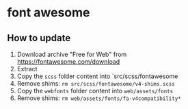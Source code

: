 # font awesome

## How to update

1. Download archive "Free for Web" from https://fontawesome.com/download
2. Extract
3. Copy the `scss` folder content into `src/scss/fontawesome
4. Remove shims: `rm src/scss/fontawesome/v4-shims.scss`
5. Copy the `webfonts` folder content into `web/assets/fonts`
6. Remove shims: `rm web/assets/fonts/fa-v4compatibility*`

